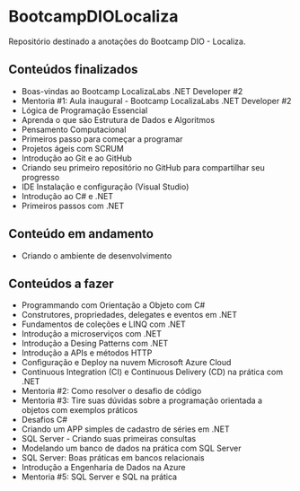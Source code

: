 # BootcampDIOLocaliza
Repositório destinado a anotações do Bootcamp DIO - Localiza.

## Conteúdos finalizados
  
 - Boas-vindas ao Bootcamp LocalizaLabs .NET Developer #2
 - Mentoria #1: Aula inaugural - Bootcamp LocalizaLabs .NET Developer #2
 - Lógica de Programação Essencial
 - Aprenda o que são Estrutura de Dados e Algoritmos 
 - Pensamento Computacional
 - Primeiros passo para começar a programar
 - Projetos ágeis com SCRUM
 - Introdução ao Git e ao GitHub
 - Criando seu primeiro repositório no GitHub para compartilhar seu progresso
 - IDE Instalação e configuração (Visual Studio)
 - Introdução ao C# e .NET
 - Primeiros passos com .NET

## Conteúdo em andamento 

 - Criando o ambiente de desenvolvimento

## Conteúdos a fazer

 - Programmando com Orientação a Objeto com C#
 - Construtores, propriedades, delegates e eventos em .NET
 - Fundamentos de coleções e LINQ com .NET
 - Introdução a microserviços com .NET
 - Introdução a Desing Patterns com .NET
 - Introdução a APIs e métodos HTTP
 - Configuração e Deploy na nuvem Microsoft Azure Cloud
 - Continuous Integration (CI) e Continuous Delivery (CD) na prática com .NET
 - Mentoria #2: Como resolver o desafio de código
 - Mentoria #3: Tire suas dúvidas sobre a programação orientada a objetos com exemplos práticos
 - Desafios C#
 - Criando um APP simples de cadastro de séries em .NET
 - SQL Server - Criando suas primeiras consultas 
 - Modelando um banco de dados na prática com SQL Server
 - SQL Server: Boas práticas em bancos relacionais 
 - Introdução a Engenharia de Dados na Azure
 - Mentoria #5: SQL Server e SQL na prática
